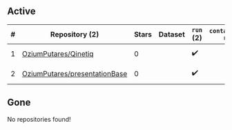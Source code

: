 ## Active
| # | Repository (2) | Stars | Dataset | `run` (2) | `containers-run` | Last Modified |
| --- | --- | --- | --- | --- | --- | --- |
| 1 | [OziumPutares/Qinetiq](https://github.com/OziumPutares/Qinetiq) | 0 |  | :heavy_check_mark: |  | 2025-07-17 07:16:27+00:00 |
| 2 | [OziumPutares/presentationBase](https://github.com/OziumPutares/presentationBase) | 0 |  | :heavy_check_mark: |  | 2025-07-02 19:58:23+00:00 |

## Gone
No repositories found!
